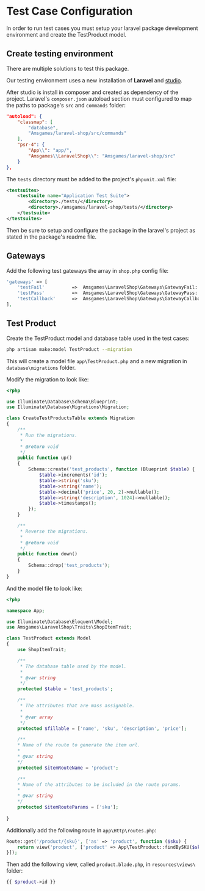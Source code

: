 # Test Case Configuration

In order to run test cases you must setup your laravel package development environment and create the TestProduct model.

## Create testing environment

There are multiple solutions to test this package. 

Our testing environment uses a new installation of **Laravel** and [studio](https://github.com/franzliedke/studio).

After studio is install in composer and created as dependency of the project. Laravel's `composer.json` autoload section must configured to map the paths to package's `src` and `commands` folder:

```json
"autoload": {
    "classmap": [
        "database",
        "Amsgames/laravel-shop/src/commands"
    ],
    "psr-4": {
        "App\\": "app/",
        "Amsgames\\LaravelShop\\": "Amsgames/laravel-shop/src"
    }
},
```

The `tests` directory must be added to the project's `phpunit.xml` file:
```xml
<testsuites>
    <testsuite name="Application Test Suite">
        <directory>./tests/</directory>
        <directory>./amsgames/laravel-shop/tests/</directory>
    </testsuite>
</testsuites>
```

Then be sure to setup and configure the package in the laravel's project as stated in the package's readme file.

## Gateways

Add the following test gateways the array in `shop.php` config file:

```php
'gateways' => [
    'testFail'          =>  Amsgames\LaravelShop\Gateways\GatewayFail::class,
    'testPass'          =>  Amsgames\LaravelShop\Gateways\GatewayPass::class,
    'testCallback'      =>  Amsgames\LaravelShop\Gateways\GatewayCallback::class,
],
```

## Test Product

Create the TestProduct model and database table used in the test cases:

```bash
php artisan make:model TestProduct --migration
```

This will create a model file `app\TestProduct.php` and a new migration in `database\migrations` folder.

Modify the migration to look like:

```php
<?php

use Illuminate\Database\Schema\Blueprint;
use Illuminate\Database\Migrations\Migration;

class CreateTestProductsTable extends Migration
{
    /**
     * Run the migrations.
     *
     * @return void
     */
    public function up()
    {
        Schema::create('test_products', function (Blueprint $table) {
            $table->increments('id');
            $table->string('sku');
            $table->string('name');
            $table->decimal('price', 20, 2)->nullable();
            $table->string('description', 1024)->nullable();
            $table->timestamps();
        });
    }

    /**
     * Reverse the migrations.
     *
     * @return void
     */
    public function down()
    {
        Schema::drop('test_products');
    }
}
```

And the model file to look like:

```php
<?php

namespace App;

use Illuminate\Database\Eloquent\Model;
use Amsgames\LaravelShop\Traits\ShopItemTrait;

class TestProduct extends Model
{
    use ShopItemTrait;

    /**
     * The database table used by the model.
     *
     * @var string
     */
    protected $table = 'test_products';

    /**
     * The attributes that are mass assignable.
     *
     * @var array
     */
    protected $fillable = ['name', 'sku', 'description', 'price'];

    /**
    * Name of the route to generate the item url.
    *
    * @var string
    */
    protected $itemRouteName = 'product';

    /**
    * Name of the attributes to be included in the route params.
    *
    * @var string
    */
    protected $itemRouteParams = ['sku'];
		
}
```

Additionally add the following route in `app\Http\routes.php`:

```php
Route::get('/product/{sku}', ['as' => 'product', function ($sku) {
    return view('product', ['product' => App\TestProduct::findBySKU($sku)]);
}]);
```

Then add the following view, called `product.blade.php`, in `resources\views\` folder:

```php
{{ $product->id }}
```